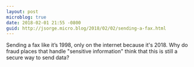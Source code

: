 ```yaml
---
layout: post
microblog: true
date: 2018-02-01 21:55 -0800
guid: http://jsorge.micro.blog/2018/02/02/sending-a-fax.html
---
```

Sending a fax like it’s 1998, only on the internet because it's 2018. Why do fraud places that handle "sensitive information" think that this is still a secure way to send data?
